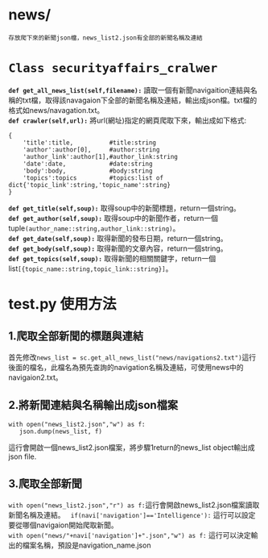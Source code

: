 # news/  
	存放爬下來的新聞json檔，news_list2.json有全部的新聞名稱及連結  
# `Class securityaffairs_cralwer`  
	
**`def get_all_news_list(self,filename):`** 讀取一個有新聞navigaition連結與名稱的txt檔，取得該navagaion下全部的新聞名稱及連結，輸出成json檔。txt檔的格式如news/navagation.txt。  
**`def crawler(self,url):`** 將url(網址)指定的網頁爬取下來，輸出成如下格式:  
```   
{
	'title':title,			#title:string
	'author':author[0],		#author:string
	'author_link':author[1],#author_link:string
	'date':date,			#date:string
	'body':body,			#body:string
	'topics':topics			#topics:list of dict{'topic_link':string,'topic_name':string}
}
```  
**`def get_title(self,soup):`** 取得soup中的新聞標題，return一個string。   
**`def get_author(self,soup):`** 取得soup中的新聞作者，return一個tuple`(author_name::string,author_link::string)`。  
**`def get_date(self,soup):`** 取得新聞的發布日期，return一個string。   
**`def get_body(self,soup):`** 取得新聞的文章內容，return一個string。   
**`def get_topics(self,soup):`** 取得新聞的相關關鍵字，return一個list`[{topic_name::string,topic_link::string}]`。  

# test.py 使用方法  
## 1.爬取全部新聞的標題與連結  
首先修改`news_list = sc.get_all_news_list("news/navigations2.txt")`這行後面的檔名，此檔名為預先查詢的navigation名稱及連結，可使用news中的navigaion2.txt。  

## 2.將新聞連結與名稱輸出成json檔案  
```  
with open("news_list2.json","w") as f:
   json.dump(news_list, f)
```  
這行會開啟一個news_list2.json檔案，將步驟1return的news_list object輸出成json file.  

## 3.爬取全部新聞  
`with open("news_list2.json","r") as f:`這行會開啟news_list2.json檔案讀取新聞名稱及連結。  
`if(navi['navigation']=='Intelligence'):` 這行可以設定要從哪個navigaion開始爬取新聞。   
`with open("news/"+navi['navigation']+".json","w") as f:` 這行可以決定輸出的檔案名稱，預設是navigation_name.json  


